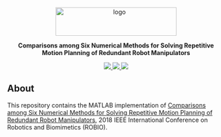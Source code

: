 <br />
<p align="center">
  <img src="img/numerical.png" alt="logo" width="280" height="66">

  <p align="center">
  <strong>Comparisons among Six Numerical Methods for Solving Repetitive Motion Planning of Redundant Robot Manipulators</strong>
  </p>
</p>

<p align="center">
  <a href="">
    <img src="https://img.shields.io/badge/Paper-%F0%9F%93%83-blue">
  </a>
  <a href="">
    <img src="https://img.shields.io/badge/Slides-%F0%9F%8E%AC-green">
  </a>
  <a href="">
    <img src="https://img.shields.io/badge/%E4%B8%AD%E8%AF%91%E7%89%88-%F0%9F%90%BC-red">
  </a>
</p>

## About
This repository contains the MATLAB implementation of <a href="https://ieeexplore.ieee.org/document/8665072">Comparisons among Six Numerical Methods for Solving Repetitive Motion Planning of Redundant Robot Manipulators</a>, 2018 IEEE International Conference on Robotics and Biomimetics (ROBIO).
